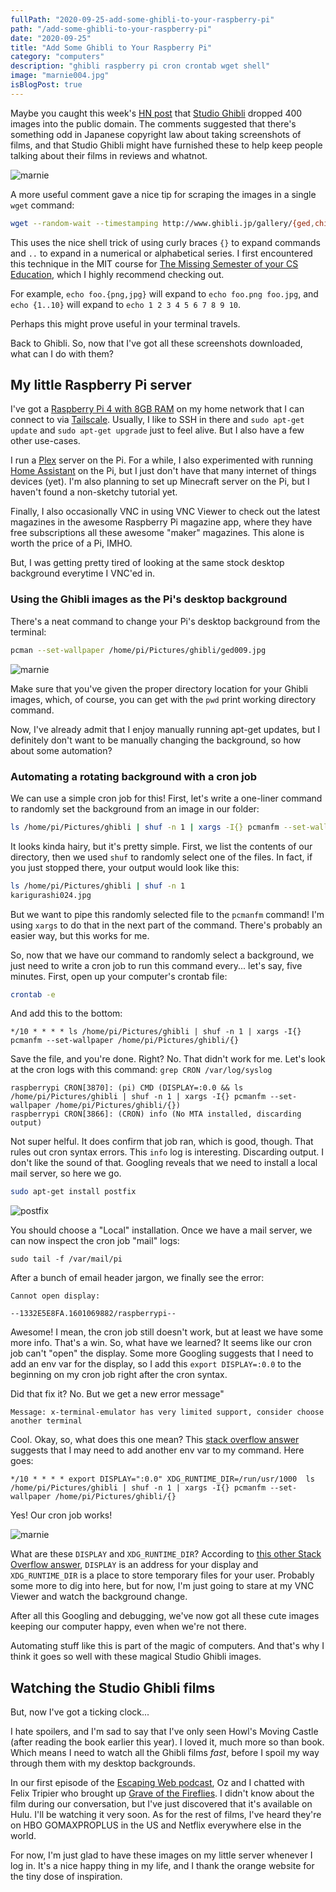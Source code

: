 ```yaml
---
fullPath: "2020-09-25-add-some-ghibli-to-your-raspberry-pi"
path: "/add-some-ghibli-to-your-raspberry-pi"
date: "2020-09-25"
title: "Add Some Ghibli to Your Raspberry Pi"
category: "computers"
description: "ghibli raspberry pi cron crontab wget shell"
image: "marnie004.jpg"
isBlogPost: true
---
```


Maybe you caught this week's [HN post](https://news.ycombinator.com/item?id=24564775) that [Studio Ghibli](http://www.ghibli.jp/info/013344/) dropped 400 images into the public domain. The comments suggested that there's something odd in Japanese copyright law about taking screenshots of films, and that Studio Ghibli might have furnished these to help keep people talking about their films in reviews and whatnot.

![marnie](./images/marnie004.jpg)

A more useful comment gave a nice tip for scraping the images in a single `wget` command:

```bash
wget --random-wait --timestamping http://www.ghibli.jp/gallery/{ged,chihiro,karigurashi,ponyo,kokurikozaka,marnie,kaguyahime,kazetachinu}{001..050}.jpg
```

This uses the nice shell trick of using curly braces `{}` to expand commands and `..` to expand in a numerical or alphabetical series. I first encountered this technique in the MIT course for [The Missing Semester of your CS Education](https://missing.csail.mit.edu/), which I highly recommend checking out.

For example, `echo foo.{png,jpg}` will expand to `echo foo.png foo.jpg`, and `echo {1..10}` will expand to `echo 1 2 3 4 5 6 7 8 9 10`. 

Perhaps this might prove useful in your terminal travels.

Back to Ghibli. So, now that I've got all these screenshots downloaded, what can I do with them?

## My little Raspberry Pi server

I've got a [Raspberry Pi 4 with 8GB RAM](https://www.amazon.com/gp/product/B08C4SK5C3/ref=as_li_qf_asin_il_tl?ie=UTF8&tag=whatrocks09-20&creative=9325&linkCode=as2&creativeASIN=B08C4SK5C3&linkId=6371e9a8ce20a36236014adee9eaa56e) on my home network that I can connect to via [Tailscale](https://tailscale.com/). Usually, I like to SSH in there and `sudo apt-get update` and `sudo apt-get upgrade` just to feel alive. But I also have a few other use-cases.

I run a [Plex](https://www.plex.tv/) server on the Pi. For a while, I also experimented with running [Home Assistant](https://www.home-assistant.io/) on the Pi, but I just don't have that many internet of things devices (yet). I'm also planning to set up Minecraft server on the Pi, but I haven't found a non-sketchy tutorial yet.

Finally, I also occasionally VNC in using VNC Viewer to check out the latest magazines in the awesome Raspberry Pi magazine app, where they have free subscriptions all these awesome "maker" magazines. This alone is worth the price of a Pi, IMHO.

But, I was getting pretty tired of looking at the same stock desktop background everytime I VNC'ed in.

### Using the Ghibli images as the Pi's desktop background

There's a neat command to change your Pi's desktop background from the terminal:

```bash
pcman --set-wallpaper /home/pi/Pictures/ghibli/ged009.jpg
```

![marnie](./images/ged009.jpg)

Make sure that you've given the proper directory location for your Ghibli images, which, of course, you can get with the `pwd` print working directory command.

Now, I've already admit that I enjoy manually running apt-get updates, but I definitely don't want to be manually changing the background, so how about some automation?

### Automating a rotating background with a cron job

We can use a simple cron job for this! First, let's write a one-liner command to randomly set the background from an image in our folder:

```bash
ls /home/pi/Pictures/ghibli | shuf -n 1 | xargs -I{} pcmanfm --set-wallpaper /home/pi/Pictures/ghibli/{}
```

It looks kinda hairy, but it's pretty simple. First, we list the contents of our directory, then we used `shuf` to randomly select one of the files. In fact, if you just stopped there, your output would look like this:

```bash
ls /home/pi/Pictures/ghibli | shuf -n 1
karigurashi024.jpg
```

But we want to pipe this randomly selected file to the `pcmanfm` command! I'm using `xargs` to do that in the next part of the command. There's probably an easier way, but this works for me.

So, now that we have our command to randomly select a background, we just need to write a cron job to run this command every... let's say, five minutes. First, open up your computer's crontab file:
 
```bash
crontab -e
```

And add this to the bottom:

```
*/10 * * * * ls /home/pi/Pictures/ghibli | shuf -n 1 | xargs -I{} pcmanfm --set-wallpaper /home/pi/Pictures/ghibli/{}
```

Save the file, and you're done. Right? No. That didn't work for me. Let's look at the cron logs with this command: `grep CRON /var/log/syslog`

```
raspberrypi CRON[3870]: (pi) CMD (DISPLAY=:0.0 && ls /home/pi/Pictures/ghibli | shuf -n 1 | xargs -I{} pcmanfm --set-wallpaper /home/pi/Pictures/ghibli/{})
raspberrypi CRON[3866]: (CRON) info (No MTA installed, discarding output)
```

Not super helful. It does confirm that job ran, which is good, though. That rules out cron syntax errors. This `info` log is interesting. Discarding output. I don't like the sound of that. Googling reveals that we need to install a local mail server, so here we go.

```bash
sudo apt-get install postfix
```

![postfix](./images/postfix.png)

You should choose a "Local" installation. Once we have a mail server, we can now inspect the cron job "mail" logs:

```
sudo tail -f /var/mail/pi
```

After a bunch of email header jargon, we finally see the error:

```
Cannot open display: 

--1332E5E8FA.1601069882/raspberrypi--
```

Awesome! I mean, the cron job still doesn't work, but at least we have some more info. That's a win. So, what have we learned? It seems like our cron job can't "open" the display. Some more Googling suggests that I need to add an env var for the display, so I add this `export DISPLAY=:0.0` to the beginning on my cron job right after the cron syntax.

Did that fix it? No. But we get a new error message"

```
Message: x-terminal-emulator has very limited support, consider choose another terminal
```

Cool. Okay, so, what does this one mean? This [stack overflow answer](https://stackoverflow.com/questions/45873124/pcmanfm-set-wallpaper-fails-on-raspbian-stretch-in-cron) suggests that I may need to add another env var to my command. Here goes:

```
*/10 * * * * export DISPLAY=":0.0" XDG_RUNTIME_DIR=/run/usr/1000  ls /home/pi/Pictures/ghibli | shuf -n 1 | xargs -I{} pcmanfm --set-wallpaper /home/pi/Pictures/ghibli/{}
```

Yes! Our cron job works!

![marnie](./images/karigurashi024.jpg)

What are these `DISPLAY` and `XDG_RUNTIME_DIR`? According to [this other Stack Overflow answer](https://askubuntu.com/questions/872792/what-is-xdg-runtime-dir), `DISPLAY` is an address for your display and `XDG_RUNTIME_DIR` is a place to store temporary files for your user. Probably some more to dig into here, but for now, I'm just going to stare at my VNC Viewer and watch the background change.

After all this Googling and debugging, we've now got all these cute images keeping our computer happy, even when we're not there.

Automating stuff like this is part of the magic of computers. And that's why I think it goes so well with these magical Studio Ghibli images.

## Watching the Studio Ghibli films

But, now I've got a ticking clock... 

I hate spoilers, and I'm sad to say that I've only seen Howl's Moving Castle (after reading the book earlier this year). I loved it, much more so than book. Which means I need to watch all the Ghibli films *fast*, before I spoil my way through them with my desktop backgrounds.

In our first episode of the [Escaping Web podcast](/escaping-web-season-one-retrospective), Oz and I chatted with Felix Tripier who brought up [Grave of the Fireflies](https://en.wikipedia.org/wiki/Grave_of_the_Fireflies). I didn't know about the film during our conversation, but I've just discovered that it's available on Hulu. I'll be watching it very soon. As for the rest of films, I've heard they're on HBO GOMAXPROPLUS in the US and Netflix everywhere else in the world.

For now, I'm just glad to have these images on my little server whenever I log in. It's a nice happy thing in my life, and I thank the orange website for the tiny dose of inspiration.